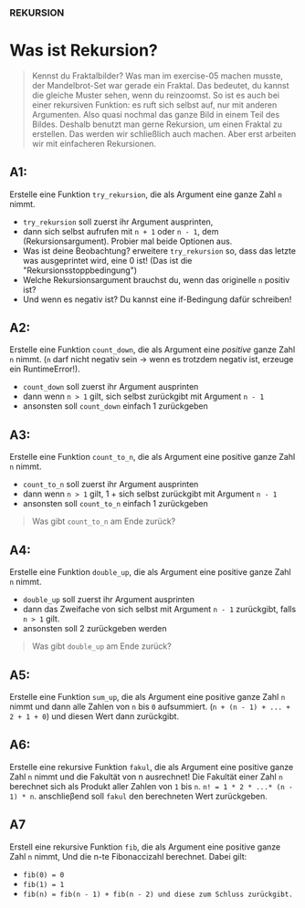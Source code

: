 ### REKURSION 
# Was ist Rekursion?
> Kennst du Fraktalbilder? Was man im exercise-05 machen musste,
> der Mandelbrot-Set war gerade ein Fraktal.
> Das bedeutet, du kannst die gleiche Muster sehen, wenn du reinzoomst.
> So ist es auch bei einer rekursiven Funktion: es ruft sich selbst auf,
> nur mit anderen Argumenten. Also quasi nochmal das ganze Bild
> in einem Teil des Bildes.
> Deshalb benutzt man gerne Rekursion, um einen Fraktal zu erstellen.
> Das werden wir schließlich auch machen. Aber erst arbeiten wir mit
> einfacheren Rekursionen.

## A1:
Erstelle eine Funktion `try_rekursion`, die als Argument eine ganze Zahl `n` nimmt.
- `try_rekursion` soll zuerst ihr Argument ausprinten, 
- dann sich selbst aufrufen mit `n + 1` oder `n - 1`, dem (Rekursionsargument).
Probier mal beide Optionen aus.
- Was ist deine Beobachtung?
erweitere `try_rekursion` so, dass das letzte was ausgeprintet wird, eine 0 ist! (Das ist die "Rekursionsstoppbedingung")
- Welche Rekursionsargument brauchst du, wenn das originelle `n` positiv ist?
- Und wenn es negativ ist? Du kannst eine if-Bedingung dafür schreiben!

## A2:
Erstelle eine Funktion `count_down`, die als Argument eine *positive* ganze Zahl `n` nimmt.
(`n` darf nicht negativ sein -> wenn es trotzdem negativ ist, erzeuge ein RuntimeError!).
- `count_down` soll zuerst ihr Argument ausprinten
- dann wenn `n > 1` gilt, sich selbst zurückgibt mit Argument `n - 1`
- ansonsten soll `count_down` einfach 1 zurückgeben

## A3:
Erstelle eine Funktion `count_to_n`, die als Argument eine positive ganze Zahl `n` nimmt.
- `count_to_n` soll zuerst ihr Argument ausprinten
- dann wenn `n > 1` gilt,  1 + sich selbst zurückgibt mit Argument `n - 1`
- ansonsten soll `count_to_n` einfach 1 zurückgeben
> Was gibt `count_to_n` am Ende zurück?

## A4:
Erstelle eine Funktion `double_up`, die als Argument eine positive ganze Zahl `n` nimmt.
- `double_up` soll zuerst ihr Argument ausprinten
- dann das Zweifache von sich selbst mit Argument `n - 1` zurückgibt, falls `n > 1` gilt.
- ansonsten soll 2 zurückgeben werden
> Was gibt `double_up` am Ende zurück?

## A5:
Erstelle eine Funktion `sum_up`, die als Argument eine positive ganze Zahl `n` nimmt 
und dann alle Zahlen von `n` bis `0` aufsummiert. (`n + (n - 1) + ... + 2 + 1 + 0`)
und diesen Wert dann zurückgibt.

## A6:
Erstelle eine rekursive Funktion `fakul`,  die als Argument eine positive ganze Zahl `n` nimmt 
und die Fakultät von n ausrechnet! Die Fakultät einer Zahl `n` berechnet sich 
als Produkt aller Zahlen von `1` bis `n`.
`n! = 1 * 2 * ...* (n - 1) * n`.
anschlieβend soll `fakul` den berechneten Wert zurückgeben.

## A7
Erstell eine rekursive Funktion `fib`, die als Argument eine positive ganze Zahl `n` nimmt,
Und die n-te Fibonaccizahl berechnet.
Dabei gilt:
- `fib(0) = 0`
- `fib(1) = 1`
- `fib(n) = fib(n - 1) + fib(n - 2)
und diese zum Schluss zurückgibt.`
